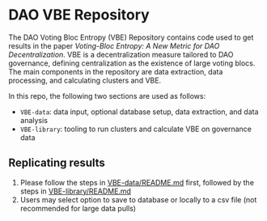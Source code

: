# DAO VBE Repository
The DAO Voting Bloc Entropy (VBE) Repository contains code used to get results in the paper _Voting-Bloc Entropy: A New Metric for DAO Decentralization_. VBE is a decentralization measure tailored to DAO governance, defining centralization as the existence of large voting blocs. The main components in the repository are data extraction, data processing, and calculating clusters and VBE.

In this repo, the following two sections are used as follows:
- ```VBE-data```: data input, optional database setup, data extraction, and data analysis
- ```VBE-library```: tooling to run clusters and calculate VBE on governance data

## Replicating results

1. Please follow the steps in [VBE-data/README.md](/VBE-data/README.md) first, followed by the steps in [VBE-library/README.md](/VBE-library/README.md)
2. Users may select option to save to database or locally to a csv file (not recommended for large data pulls)
